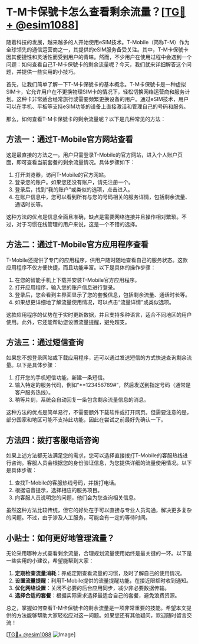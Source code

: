 # T-M卡保號卡怎么查看剩余流量？[[TG💪+ @esim1088](https://t.me/s/esim1088)]

随着科技的发展，越来越多的人开始使用eSIM技术。T-Mobile（简称T-M）作为全球领先的通信运营商之一，其提供的eSIM服务备受关注。其中，T-M卡保號卡因其便捷性和灵活性而受到用户的青睐。然而，不少用户在使用过程中会遇到一个问题：如何查看自己T-M卡保號卡的剩余流量呢？今天，我们就来详细解答这个问题，并提供一些实用的小技巧。

首先，让我们简单了解一下T-M卡保號卡的基本概念。T-M卡保號卡是一种虚拟SIM卡，它允许用户在不更换物理SIM卡的情况下，轻松切换网络运营商和服务计划。这种卡非常适合经常旅行或需要频繁更换设备的用户。通过eSIM技术，用户可以在手机、平板等支持eSIM功能的设备上直接激活和管理自己的号码和服务。

那么，如何查看T-M卡保號卡的剩余流量呢？以下是几种常见的方法：

## 方法一：通过T-Mobile官方网站查看

这是最直接的方法之一。用户只需登录T-Mobile的官方网站，进入个人账户页面，即可查看当前套餐的剩余流量情况。具体步骤如下：

1. 打开浏览器，访问T-Mobile的官方网站。
2. 登录您的账户。如果您还没有账户，请先注册一个。
3. 登录后，找到“我的账户”或类似的选项，点击进入。
4. 在账户信息中，您可以看到所有与您的号码相关的服务详情，包括剩余流量、通话时长等。

这种方法的优点是信息全面且准确，缺点是需要网络连接并且操作相对繁琐。不过，对于习惯在线管理的用户来说，这是一个不错的选择。

## 方法二：通过T-Mobile官方应用程序查看

T-Mobile还提供了专门的应用程序，供用户随时随地查看自己的服务状态。这款应用程序不仅方便快捷，而且功能丰富。以下是具体的操作步骤：

1. 在您的智能手机上下载并安装T-Mobile官方应用程序。
2. 打开应用程序，输入您的账户信息进行登录。
3. 登录后，您会看到主界面显示了您的套餐信息，包括剩余流量、通话时长等。
4. 如果想更详细地了解流量使用情况，可以点击“流量详情”或类似选项。

这款应用程序的优势在于实时更新数据，并且支持多种语言，适合不同地区的用户使用。此外，它还能帮助您设置流量提醒，避免超支。

## 方法三：通过短信查询

如果您不想登录网站或下载应用程序，还可以通过发送短信的方式快速查询剩余流量。以下是具体步骤：

1. 打开您的手机短信功能，新建一条短信。
2. 输入特定的服务代码，例如“**123456789#”，然后发送到指定号码（通常是客户服务热线）。
3. 稍等片刻，系统会自动回复一条包含剩余流量信息的消息。

这种方法的优点是简单易行，不需要额外下载软件或打开网页。但需要注意的是，部分国家和地区可能不支持此功能，因此在尝试之前最好先确认一下。

## 方法四：拨打客服电话咨询

如果上述方法都无法满足您的需求，您可以选择直接拨打T-Mobile的客服热线进行咨询。客服人员会根据您的身份验证信息，为您提供详细的流量使用情况。以下是具体步骤：

1. 查找T-Mobile的客服热线号码，并拨打电话。
2. 根据语音提示，选择相应的服务项目。
3. 向客服人员说明您的问题，他们会为您查询相关信息。

虽然这种方法比较传统，但它的好处在于可以直接与专业人员沟通，解决更多复杂的问题。不过，由于涉及人工服务，可能会有一定的等待时间。

## 小贴士：如何更好地管理流量？

无论采用哪种方式查看剩余流量，合理规划流量使用始终是最关键的一环。以下是一些实用的小建议，希望能帮到大家：

1. **定期检查流量消耗**：养成定期查看流量的习惯，及时了解自己的使用情况。
2. **设置流量提醒**：利用T-Mobile提供的流量提醒功能，在接近限额时收到通知。
3. **优化网络设置**：关闭不必要的后台应用同步，减少非必要数据传输。
4. **选择合适的套餐**：根据实际需求选择最适合自己的套餐，避免浪费资源。

总之，掌握如何查看T-M卡保號卡的剩余流量是一项非常重要的技能。希望本文提供的方法能够帮助大家轻松应对这一问题。如果您还有其他疑问，欢迎随时留言交流！

[[TG💪+ @esim1088](https://t.me/s/esim1088) ![Image](https://i.postimg.cc/4NQfJmqS/Snipaste-2025-05-13-00-14-12.png)]